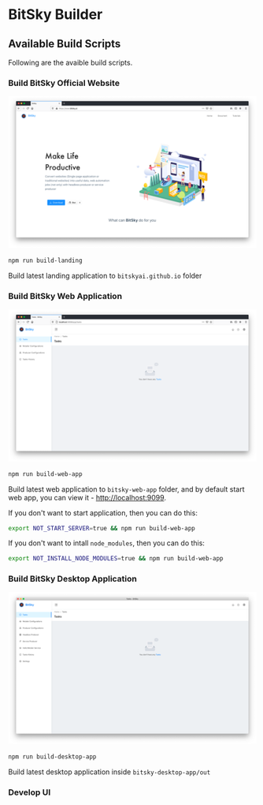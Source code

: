 # BitSky Builder

## Available Build Scripts
Following are the avaible build scripts. 

### Build BitSky Official Website
<img src="./docs/imgs/bitskyai.png" width="600px" >

```bash
npm run build-landing
```
Build latest landing application to `bitskyai.github.io` folder

### Build BitSky Web Application
<img src="./docs/imgs/bitskyai-web-app.png" width="600px" >

```bash
npm run build-web-app
```
Build latest web application to `bitsky-web-app` folder, and by default start web app, you can view it - [http://localhost:9099](http://localhost:9099).

If you don't want to start application, then you can do this:
```bash
export NOT_START_SERVER=true && npm run build-web-app
```

If you don't want to intall `node_modules`, then you can do this:
```bash
export NOT_INSTALL_NODE_MODULES=true && npm run build-web-app
```

### Build BitSky Desktop Application
<img src="./docs/imgs/bitskyai-desktop-app.png" width="600px" >

```bash
npm run build-desktop-app
```
Build latest desktop application inside `bitsky-desktop-app/out`

### Develop UI
